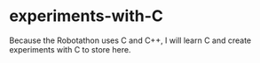 # experiments-with-C
Because the Robotathon uses C and C++, I will learn C and create experiments with C to store here. 

